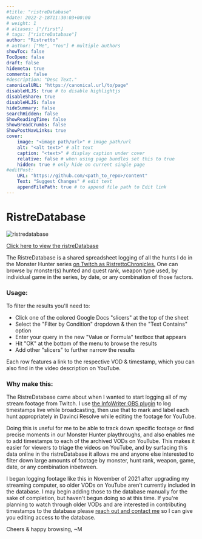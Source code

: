 ```yaml
---
#title: "ristreDatabase"
#date: 2022-2-18T11:30:03+00:00
# weight: 1
# aliases: ["/first"]
# tags: ["ristreDatabase"]
author: "Ristretto"
# author: ["Me", "You"] # multiple authors
showToc: false
TocOpen: false
draft: false
hidemeta: true
comments: false
#description: "Desc Text."
canonicalURL: "https://canonical.url/to/page"
disableHLJS: true # to disable highlightjs
disableShare: true
disableHLJS: false
hideSummary: false
searchHidden: false
ShowReadingTime: false
ShowBreadCrumbs: false
ShowPostNavLinks: true
cover:
    image: "<image path/url>" # image path/url
    alt: "<alt text>" # alt text
    caption: "<text>" # display caption under cover
    relative: false # when using page bundles set this to true
    hidden: true # only hide on current single page
#editPost:
    URL: "https://github.com/<path_to_repo>/content"
    Text: "Suggest Changes" # edit text
    appendFilePath: true # to append file path to Edit link
---
```


# RistreDatabase

![ristredatabase](/ristredatabase/ristredatabase.PNG)

[Click here to view the ristreDatabase](https://docs.google.com/spreadsheets/d/16q71rQt2BRhsuJKqMj-PKdVehqrNmWZkAdcubU_SOIE)

The RistreDatabase is a shared spreadsheet logging of all the hunts I do in the Monster Hunter series [on Twitch as RistrettoChronicles.](http://twitch.tv/ristrettochronicles/) One can browse by monster(s) hunted and quest rank, weapon type used, by individual game in the series, by date, or any combination of those factors.

### Usage:

To filter the results you'll need to: 
- Click one of the colored Google Docs "slicers" at the top of the sheet
- Select the "Filter by Condition" dropdown & then the "Text Contains" option
- Enter your query in the new "Value or Formula" textbox that appears
- Hit "OK" at the bottom of the menu to browse the results
- Add other "slicers" to further narrow the results

Each row features a link to the respective VOD & timestamp, which you can also find in the video description on YouTube.

### Why make this:

The RistreDatabase came about when I wanted to start logging all of my stream footage from Twitch. I use [the InfoWriter OBS plugin](https://obsproject.com/forum/resources/infowriter.345/) to log timestamps live while broadcasting, then use that to mark and label each hunt appropriately in Davinci Resolve while editing the footage for YouTube.

Doing this is useful for me to be able to track down specific footage or find precise moments in our Monster Hunter playthroughs, and also enables me to add timestamps to each of the archived VODs on YouTube. This makes it easier for viewers to triage the videos on YouTube, and by surfacing this data online in the ristreDatabase it allows me and anyone else interested to filter down large amounts of footage by monster, hunt rank, weapon, game, date, or any combination inbetween.

I began logging footage like this in November of 2021 after upgrading my streaming computer, so older VODs on YouTube aren't currently included in the database. I may begin adding those to the database manually for the sake of completion, but haven't begun doing so at this time. If you're planning to watch through older VODs and are interested in contributing timestamps to the database please [reach out and contact me](https://ristrettorambles.com/about/#me-elsewhere) so I can give you editing access to the database.

Cheers & happy browsing, ~M


